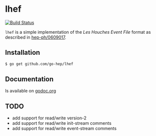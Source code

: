 lhef
====

[![Build Status](https://secure.travis-ci.org/go-hep/lhef.png)](http://travis-ci.org/go-hep/lhef)

``lhef`` is a simple implementation of the _Les Houches Event File_
format as described in [hep-ph/0609017](http://arxiv.org/abs/hep-ph/0609017v1).

## Installation

```sh
$ go get github.com/go-hep/lhef
```


## Documentation

Is available on [godoc.org](http://godoc.org/github.com/go-hep/lhef)


## TODO

- add support for read/write version-2
- add support for read/write init-stream comments
- add support for read/write event-stream comments
